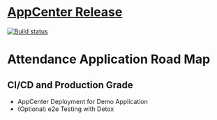 # [AppCenter Release](https://install.appcenter.ms/users/geuntabuwonowork-gmail.com/apps/attendance/distribution_groups/public)

[![Build status](https://build.appcenter.ms/v0.1/apps/23d3d4f9-862b-4dd2-9d0d-0d0836eda2ee/branches/master/badge)](https://appcenter.ms)

# Attendance Application Road Map

## CI/CD and Production Grade

- AppCenter Deployment for Demo Application
- (Optional) e2e Testing with Detox
